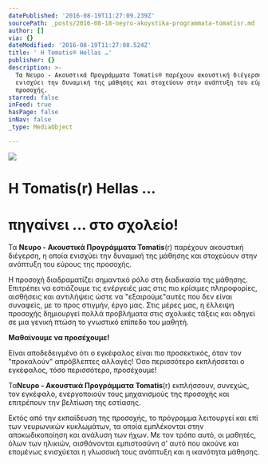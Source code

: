 ```yaml
---
datePublished: '2016-08-19T11:27:09.239Z'
sourcePath: _posts/2016-08-18-neyro-akoystika-programmata-tomatisr.md
author: []
via: {}
dateModified: '2016-08-19T11:27:08.524Z'
title: ' Η Tomatis® Ηellas …'
publisher: {}
description: >-
  Τα Νευρο - Ακουστικά Προγράμματα Tomatis® παρέχουν ακουστική διέγερση, η οποία
  ενισχύει την δυναμική της μάθησης και στοχεύουν στην ανάπτυξη του εύρους της
  προσοχής.
starred: false
inFeed: true
hasPage: false
inNav: false
_type: MediaObject

---
```

![](https://the-grid-user-content.s3-us-west-2.amazonaws.com/8cb72c55-85d4-421a-a404-45e67e00553d.jpg)

# Η Tomatis(r) Ηellas ...

# πηγαίνει ... στο σχολείο!

Τα **Νευρο - Ακουστικά Προγράμματα Tomatis**(r) παρέχουν ακουστική διέγερση, η οποία ενισχύει την δυναμική της μάθησης και στοχεύουν στην ανάπτυξη του εύρους της προσοχής.

Η προσοχή διαδραματίζει σημαντικό ρόλο στη διαδικασία της μάθησης. Επιτρέπει να εστιάζουμε τις ενέργειές μας στις πιο κρίσιμες πληροφορίες, αισθήσεις και αντιλήψεις ώστε να "εξαιρούμε"αυτές που δεν είναι συναφείς, με το προς στιγμήν, έργο μας. Στις μέρες μας, η έλλειψη προσοχής δημιουργεί πολλά προβλήματα στις σχολικές τάξεις και οδηγεί σε μια γενική πτώση το γνωστικό επίπεδο του μαθητή.

**Μαθαίνουμε να προσέχουμε!**

Είναι αποδεδειγμένο ότι ο εγκέφαλος είναι πιο προσεκτικός, όταν τον "προκαλούν" απρόβλεπτες αλλαγές! Όσο περισσότερο εκπλήσσεται ο εγκέφαλος, τόσο περισσότερο, προσέχουμε!

Τα**Νευρο - Ακουστικά Προγράμματα Tomatis**(r) εκπλήσσουν, συνεχώς, τον εγκέφαλο, ενεργοποιούν τους μηχανισμούς της προσοχής και επιτρέπουν την βελτίωση της εστίασης.

Εκτός από την εκπαίδευση της προσοχής, το πρόγραμμα λειτουργεί και επί των νευρωνικών κυκλωμάτων, τα οποία εμπλέκονται στην αποκωδικοποίηση και ανάλυση των ήχων. Με τον τρόπο αυτό, οι μαθητές, όλων των ηλικιών, αισθάνονται εμπιστοσύνη σ' αυτό που ακούνε και επομένως ενισχύεται η γλωσσική τους ανάπτυξη και η ικανότητα μάθησης.